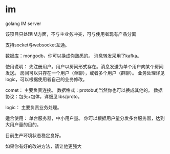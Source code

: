 # im
golang IM server

该项目只处理IM方面，不与主业务冲突，可与使用者现有产品分离

支持socket与websocket互通。

数据库：mongodb，你可以换成你熟悉的。
消息转发采用了kafka。

使用说明：
先注册用户。用户以房间形式存在。消息发送为单个用户向某个房间发送。
房间可以只存在一个用户（单聊），或者多个用户（群聊）。
业务处理详见logic，可以根据使用者自己的业务修改。

comet：
主要负责连接。
数据格式：protobuf,当然你也可以换成其他的。
数据协议：包头+包体，详细见libs/proto。

logic：
主要负责业务处理。

适合使用：
单台服务器，中小用户量。
你可以根据用户量分发多台服务器，达到大用户量的目的。

目前生产环境状态稳定良好。

如果你有好的改进方法，请让他更强大
